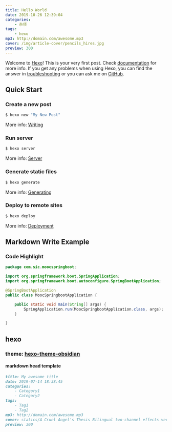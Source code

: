 ```yaml
---
title: Hello World
date: 2019-10-26 12:39:04
categories:
    - 杂项
tags: 
    - hexo
mp3: http://domain.com/awesome.mp3
cover: /img/article-cover/pencils_hires.jpg
preview: 300
---
```

Welcome to [Hexo](https://hexo.io/)! This is your very first post. Check [documentation](https://hexo.io/docs/) for more info. If you get any problems when using Hexo, you can find the answer in [troubleshooting](https://hexo.io/docs/troubleshooting.html) or you can ask me on [GitHub](https://github.com/hexojs/hexo/issues).

## Quick Start

### Create a new post

``` bash
$ hexo new "My New Post"
```

More info: [Writing](https://hexo.io/docs/writing.html)

### Run server

``` bash
$ hexo server
```

More info: [Server](https://hexo.io/docs/server.html)

### Generate static files

``` bash
$ hexo generate
```

More info: [Generating](https://hexo.io/docs/generating.html)

### Deploy to remote sites

``` bash
$ hexo deploy
```

More info: [Deployment](https://hexo.io/docs/deployment.html)

## Markdown Write Example

### Code Highlight

```java
package com.sic.moocspringboot;

import org.springframework.boot.SpringApplication;
import org.springframework.boot.autoconfigure.SpringBootApplication;

@SpringBootApplication
public class MoocSpringbootApplication {

	public static void main(String[] args) {
		SpringApplication.run(MoocSpringbootApplication.class, args);
	}

}
```

## hexo

### theme: [hexo-theme-obsidian](https://github.com/TriDiamond/hexo-theme-obsidian)

#### markdown head template

```md
title: My awesome title
date: 2019-07-14 18:38:45
categories:
    - Category1
    - Category2
tags: 
    - Tag1
    - Tag2
mp3: http://domain.com/awesome.mp3
cover: statics/A Cruel Angel's Thesis Bilingual two-channel effects version.mp3
preview: 300
```
